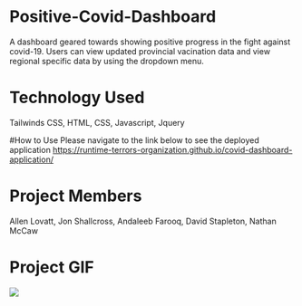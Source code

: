 # Positive-Covid-Dashboard
A dashboard geared towards showing positive progress in the fight against covid-19. Users can view updated provincial vacination data and view regional specific data by using the dropdown menu. 

# Technology Used
Tailwinds CSS,
HTML,
CSS,
Javascript,
Jquery

#How to Use
Please navigate to the link below to see the deployed application
https://runtime-terrors-organization.github.io/covid-dashboard-application/

# Project Members
Allen Lovatt, 
Jon Shallcross, 
Andaleeb Farooq, 
David Stapleton, 
Nathan McCaw

# Project GIF

![](Covid_Dashboard2_GIF.gif)




